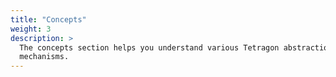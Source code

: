 ```yaml
---
title: "Concepts"
weight: 3
description: >
  The concepts section helps you understand various Tetragon abstractions and
  mechanisms.
---
```


